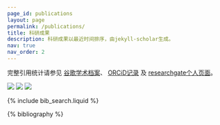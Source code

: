 ```yaml
---
page_id: publications
layout: page
permalink: /publications/
title: 科研成果
description: 科研成果以最近时间排序，由jekyll-scholar生成。
nav: true
nav_order: 2
---
```


完整引用统计请参见 <i class="ai ai-google-scholar-square"></i> [谷歌学术档案](https://scholar.google.com/citations?user=D2n8tswAAAAJ)、<i class="ai ai-orcid"></i> [ORCiD记录](https://orcid.org/0000-0002-0650-1274) 及 <i class="ai ai-researchgate-square"></i> [researchgate个人页面](https://www.researchgate.net/profile/Jiaye_Wu)。

<a href='https://scholar.google.com/citations?user=D2n8tswAAAAAJ'><img src="https://img.shields.io/endpoint?logo=Google%20Scholar&url=https%3A%2F%2Fcdn.jsdelivr.net%2Fgh%2Fjiaye-wu%2FGH-ScholarBot@google-scholar-stats%2Fgs_data_shieldsio.json&labelColor=f6f6f6&color=9cf&style=flat&label=总引用数"></a> <a href='https://scholar.google.com/citations?user=D2n8tswAAAAAJ'><img src="https://img.shields.io/endpoint?logo=Google%20Scholar&url=https%3A%2F%2Fcdn.jsdelivr.net%2Fgh%2Fjiaye-wu%2FGH-ScholarBot@google-scholar-stats%2Fgs_data_hindex.json&labelColor=f6f6f6&color=9cf&style=flat&label=h指数"></a> <a href='https://scholar.google.com/citations?user=D2n8tswAAAAAJ'><img src="https://img.shields.io/endpoint?logo=Google%20Scholar&url=https%3A%2F%2Fcdn.jsdelivr.net%2Fgh%2Fjiaye-wu%2FGH-ScholarBot@google-scholar-stats%2Fgs_data_i10.json&labelColor=f6f6f6&color=9cf&style=flat&label=i10指数"></a>

<!-- _pages/publications.md -->

<!-- Bibsearch Feature -->

{% include bib_search.liquid %}

<div class="publications">

{% bibliography %}

</div>
